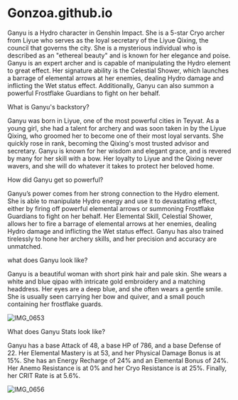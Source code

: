 # Gonzoa.github.io



Ganyu is a Hydro character in Genshin Impact. She is a 5-star Cryo archer from Liyue who serves as the loyal secretary of the Liyue Qixing, the council that governs the city. She is a mysterious individual who is described as an "ethereal beauty" and is known for her elegance and poise. Ganyu is an expert archer and is capable of manipulating the Hydro element to great effect. Her signature ability is the Celestial Shower, which launches a barrage of elemental arrows at her enemies, dealing Hydro damage and inflicting the Wet status effect. Additionally, Ganyu can also summon a powerful Frostflake Guardians to fight on her behalf.

What is Ganyu's backstory?

Ganyu was born in Liyue, one of the most powerful cities in Teyvat. As a young girl, she had a talent for archery and was soon taken in by the Liyue Qixing, who groomed her to become one of their most loyal servants. She quickly rose in rank, becoming the Qixing's most trusted advisor and secretary. Ganyu is known for her wisdom and elegant grace, and is revered by many for her skill with a bow. Her loyalty to Liyue and the Qixing never wavers, and she will do whatever it takes to protect her beloved home.

How did Ganyu get so powerful?

Ganyu’s power comes from her strong connection to the Hydro element. She is able to manipulate Hydro energy and use it to devastating effect, either by firing off powerful elemental arrows or summoning Frostflake Guardians to fight on her behalf. Her Elemental Skill, Celestial Shower, allows her to fire a barrage of elemental arrows at her enemies, dealing Hydro damage and inflicting the Wet status effect. Ganyu has also trained tirelessly to hone her archery skills, and her precision and accuracy are unmatched.


what does Ganyu look like?

Ganyu is a beautiful woman with short pink hair and pale skin. She wears a white and blue qipao with intricate gold embroidery and a matching headdress. Her eyes are a deep blue, and she often wears a gentle smile. She is usually seen carrying her bow and quiver, and a small pouch containing her frostflake guards.

![IMG_0653](https://user-images.githubusercontent.com/113639823/206498301-0614c96e-a91d-4e69-bb12-09d2671d2f60.JPG)

What does Ganyu Stats look like?

Ganyu has a base Attack of 48, a base HP of 786, and a base Defense of 22. Her Elemental Mastery is at 53, and her Physical Damage Bonus is at 15%. She has an Energy Recharge of 24% and an Elemental Bonus of 24%. Her Anemo Resistance is at 0% and her Cryo Resistance is at 25%. Finally, her CRIT Rate is at 5.6%.



![IMG_0656](https://user-images.githubusercontent.com/113639823/206562186-2453b40d-8b9a-4191-bbd4-6fce7f4c5925.JPG)


